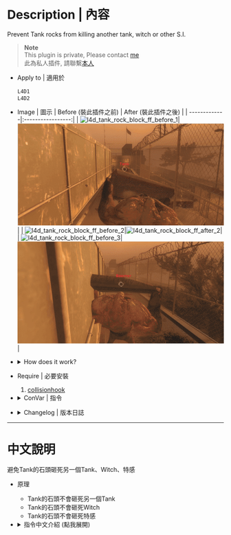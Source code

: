 # Description | 內容
Prevent Tank rocks from killing another tank, witch or other S.I.

> __Note__ <br/>
This plugin is private, Please contact [me](/#私人插件列表-private-plugins-list)<br/>
此為私人插件, 請聯繫[本人](/#私人插件列表-private-plugins-list)

* Apply to | 適用於
	```
	L4D1
	L4D2
	```

* Image | 圖示
	| Before (裝此插件之前)  			| After (裝此插件之後) |
	| -------------|:-----------------:|
	| ![l4d_tank_rock_block_ff_before_1](image/l4d_tank_rock_block_ff_before_1.gif)|![l4d_tank_rock_block_ff_after_1](image/l4d_tank_rock_block_ff_after_1.gif)|
	| ![l4d_tank_rock_block_ff_before_2](image/l4d_tank_rock_block_ff_before_2.gif)|![l4d_tank_rock_block_ff_after_2](image/l4d_tank_rock_block_ff_after_2.gif)|
	| ![l4d_tank_rock_block_ff_before_3](image/l4d_tank_rock_block_ff_before_3.gif)|![l4d_tank_rock_block_ff_after_3](image/l4d_tank_rock_block_ff_after_3.gif)|

* <details><summary>How does it work?</summary>

	* Prevent Tank rocks from killing another tank, witch or other S.I.
</details>

* Require | 必要安裝
	1. [collisionhook](https://github.com/fbef0102/Collisionhook/releases)

* <details><summary>ConVar | 指令</summary>

	* cfg/sourcemod/l4d_tank_rock_block_ff.cfg
		```php
		// 0=Plugin off, 1=Plugin on.
		l4d_tank_rock_block_ff_enable "1"

		// If 1, Tank rock won't kill smoker
		l4d_tank_rock_block_ff_smoker "1"

		// If 1, Tank rock won't kill boomer
		l4d_tank_rock_block_ff_boomer "1"

		// If 1, Tank rock won't kill hunter
		l4d_tank_rock_block_ff_hunter "1"

		// If 1, Tank rock won't kill spitter
		l4d_tank_rock_block_ff_spitter "1"

		// If 1, Tank rock won't kill jockey
		l4d_tank_rock_block_ff_jockey "1"

		// If 1, Tank rock won't kill charger
		l4d_tank_rock_block_ff_charger "1"

		// If 1, Tank rock won't kill tank
		l4d_tank_rock_block_ff_tank "1"

		// If 1, Tank rock won't kill witch
		l4d_tank_rock_block_ff_witch "1"
		```
</details>

* <details><summary>Changelog | 版本日誌</summary>

	* v1.0 (2025-7-2)
		* Initial Release
</details>

- - - -
# 中文說明
避免Tank的石頭砸死另一個Tank、Witch、特感

* 原理
	* Tank的石頭不會砸死另一個Tank
	* Tank的石頭不會砸死Witch
	* Tank的石頭不會砸死特感

* <details><summary>指令中文介紹 (點我展開)</summary>

	* cfg/sourcemod/l4d_tank_rock_block_ff.cfg
		```php
		// 0=關閉插件, 1=啟動插件
		l4d_tank_rock_block_ff_enable "1"

		// 為1時，Tank的石頭不會砸死Smoker
		l4d_tank_rock_block_ff_smoker "1"

		// 為1時，Tank的石頭不會砸死Boomer
		l4d_tank_rock_block_ff_boomer "1"

		// 為1時，Tank的石頭不會砸死Hunter
		l4d_tank_rock_block_ff_hunter "1"

		// 為1時，Tank的石頭不會砸死Spitter
		l4d_tank_rock_block_ff_spitter "1"

		// 為1時，Tank的石頭不會砸死Jockey
		l4d_tank_rock_block_ff_jockey "1"

		// 為1時，Tank的石頭不會砸死Charger
		l4d_tank_rock_block_ff_charger "1"

		// 為1時，Tank的石頭不會砸死Tank
		l4d_tank_rock_block_ff_tank "1"

		// 為1時，Tank的石頭不會砸死Witch
		l4d_tank_rock_block_ff_witch "1"
		```
</details>

